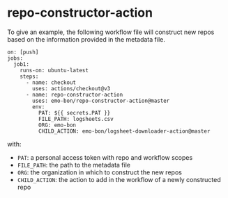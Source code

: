 # repo-constructor-action

To give an example, the following workflow file will construct new repos based on the information provided in the metadata file.

```
on: [push]
jobs:
  job1:
    runs-on: ubuntu-latest
    steps:
      - name: checkout
        uses: actions/checkout@v3
      - name: repo-constructor-action
        uses: emo-bon/repo-constructor-action@master
        env:
          PAT: ${{ secrets.PAT }}
          FILE_PATH: logsheets.csv
          ORG: emo-bon
          CHILD_ACTION: emo-bon/logsheet-downloader-action@master
```

with:

* `PAT`: a personal access token with repo and workflow scopes
* `FILE_PATH`: the path to the metadata file
* `ORG`: the organization in which to construct the new repos
* `CHILD_ACTION`: the action to add in the workflow of a newly constructed repo
